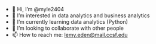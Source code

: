 - 👋 Hi, I’m @myle2404
- 👀 I’m interested in data analytics and business analytics
- 🌱 I’m currently learning data analytics (Python)
- 💞️ I’m looking to collaborate with other people
- 📫 How to reach me: lemy.eden@mail.ccsf.edu

<!---
myle2404/myle2404 is a ✨ special ✨ repository because its `README.md` (this file) appears on your GitHub profile.
You can click the Preview link to take a look at your changes.
--->
